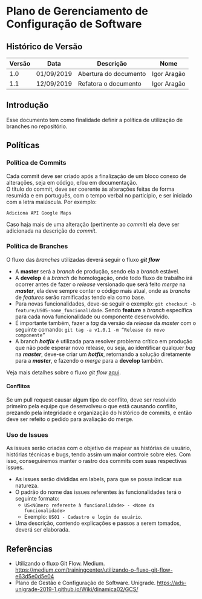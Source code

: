 # Plano de Gerenciamento de Configuração de Software

## Histórico de Versão

|Versão|Data|Descrição|Nome|
|---|---|---|---|
|1.0|01/09/2019|Abertura do documento|Igor Aragão|
|1.1|12/09/2019|Refatora o documento|Igor Aragão|

## Introdução

Esse documento tem como finalidade definir a política de utilização de branches no repositório.

## Políticas

### Política de Commits

Cada commit deve ser criado após a finalização de um bloco conexo de alterações, seja em código, e/ou em documentação.  
O título do commit, deve ser coerente às alterações feitas de forma resumida e em português, com o tempo verbal no particípio, e ser iniciado com a letra maiúscula. Por exemplo:

   ```Adiciona API Google Maps```

Caso haja mais de uma alteração (pertinente ao *commit*) ela deve ser adicionada na descrição do *commit*.

### Política de Branches

O fluxo das *branches* utilizadas deverá seguir o fluxo ***git flow***

* A **master** será a *branch* de produção, sendo ela a *branch* estável.
* A **develop** é a *branch* de homologação, onde todo fluxo de trabalho irá ocorrer antes de fazer o *release* versionado que será feito *merge* na ***master***, ela deve sempre conter o código mais atual, onde as *branchs* de *features* serão ramificadas tendo ela como base.
* Para novas funcionalidades, deve-se seguir o exemplo: ```git checkout -b feature/US05-nome_funcionalidade```. Sendo **feature** a *branch* específica para cada nova funcionalidade ou componente desenvolvido.
* É importante também, fazer a *tag* da versão da *release* da *master* com o seguinte comando: ```git tag -a v1.0.1 -m “Release do novo componente”```
* A branch ***hotfix*** é utilizada para resolver problema crítico em produção que não pode esperar novo release, ou seja, ao identificar qualquer *bug* na ***master***, deve-se criar um ***hotfix***, retornando a solução diretamente para a ***master***, e fazendo o *merge* para a **develop** também.

Veja mais detalhes sobre o fluxo *git flow* [aqui](https://medium.com/trainingcenter/utilizando-o-fluxo-git-flow-e63d5e0d5e04).

#### Conflitos

Se um pull request causar algum tipo de conflito, deve ser resolvido primeiro pela equipe que desenvolveu o que está causando conflito, prezando pela integridade e organização do histórico de commits, e então deve ser refeito o pedido para avaliação do merge.

### Uso de Issues

As issues serão criadas com o objetivo de mapear as histórias de usuário, histórias técnicas e bugs, tendo assim um maior controle sobre eles. Com isso, conseguiremos manter o rastro dos commits com suas respectivas issues.

* As issues serão divididas em labels, para que se possa indicar sua natureza.
* O padrão do nome das issues referentes às funcionalidades terá o seguinte formato:
  * ```US<Número referente à funcionalidade> - <Nome da funcionalidade>```
  * Exemplo: ```US01 - Cadastro e login de usuário```.
* Uma descrição, contendo explicações e passos a serem tomados, deverá ser elaborada.

## Referências

* Utilizando o fluxo Git Flow. Medium. <https://medium.com/trainingcenter/utilizando-o-fluxo-git-flow-e63d5e0d5e04>
* Plano de Gestão e Configuração de Software. Unigrade. <https://ads-unigrade-2019-1.github.io/Wiki/dinamica02/GCS/>
